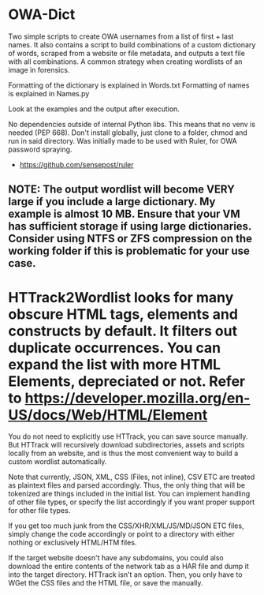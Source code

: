 # OWA-Dict
Two simple scripts to create OWA usernames from a list of first + last names. It also contains a script to build combinations of a custom dictionary of words, scraped from a website or file metadata, and outputs a text file with all combinations. A common strategy when creating wordlists of an image in forensics.

Formatting of the dictionary is explained in Words.txt
Formatting of names is explained in Names.py


Look at the examples and the output after execution.

No dependencies outside of internal Python libs. This means that no venv is needed (PEP 668). Don't install globally, just clone to a folder, chmod and run in said directory. Was initially made to be used with Ruler, for OWA password spraying.
* https://github.com/sensepost/ruler



## NOTE: The output wordlist will become VERY large if you include a large dictionary. My example is almost 10 MB. Ensure that your VM has sufficient storage if using large dictionaries. Consider using NTFS or ZFS compression on the working folder if this is problematic for your use case.



# HTTrack2Wordlist looks for many obscure HTML tags, elements and constructs by default. It filters out duplicate occurrences. You can expand the list with more HTML Elements, depreciated or not. Refer to https://developer.mozilla.org/en-US/docs/Web/HTML/Element

You do not need to explicitly use HTTrack, you can save source manually. But HTTrack will recursively download subdirectories, assets and scripts locally from an website, and is thus the most convenient way to build a custom wordlist automatically.


Note that currently, JSON, XML, CSS (Files, not inline), CSV ETC are treated as plaintext files and parsed accordingly. Thus, the only thing that will be tokenized are things included in the initial list. You can implement handling of other file types, or specify the list accordingly if you want proper support for other file types.

If you get too much junk from the CSS/XHR/XML/JS/MD/JSON ETC files, simply change the code accordingly or point to a directory with either nothing or exclusively HTML/HTM files.

If the target website doesn't have any subdomains, you could also download the entire contents of the network tab as a HAR file and dump it into the target directory.  HTTrack isn't an option. Then, you only have to WGet the CSS files and the HTML file, or save the manually.